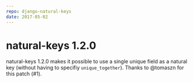 ```yaml
---
repo: django-natural-keys
date: 2017-05-02
---
```


# natural-keys 1.2.0

natural-keys 1.2.0 makes it possible to use a single unique field as a natural key (without having to specifiy `unique_together`).  Thanks to @tomaszn for this patch (#1).